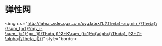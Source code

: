 弹性网
=

<img src="http://latex.codecogs.com/svg.latex?L(\Theta)=argmin_{\Theta}\{\sum_{i=1}^m(y_i-\sum_{j=1}^px_{ij}\Theta_j)^2+K\sum_{j=1}^p(\alpha{\Theta}_j^2+(1-\alpha)|\Theta_j|)\}" style="border>
